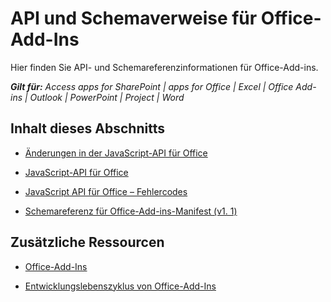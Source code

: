 
# API und Schemaverweise für Office-Add-Ins
Hier finden Sie API- und Schemareferenzinformationen für Office-Add-ins.

 _**Gilt für:** Access apps for SharePoint | apps for Office | Excel | Office Add-ins | Outlook | PowerPoint | Project | Word_


## Inhalt dieses Abschnitts


- [Änderungen in der JavaScript-API für Office](../../reference/what's-changed-in-the-javascript-api-for-office.md)
    
- [JavaScript-API für Office](http://msdn.microsoft.com/library/b27e70c3-d87d-4d27-85e0-103996273298%28Office.15%29.aspx)
    
- [JavaScript API für Office – Fehlercodes](javascript-api-for-office-error-codes.md)
    
- [Schemareferenz für Office-Add-ins-Manifest (v1. 1) ](http://msdn.microsoft.com/de-de/library/7e0cadc3-f613-8eb9-57ef-9032cbb97f92%28Office.15%29.aspx)
    

## Zusätzliche Ressourcen


- [Office-Add-Ins](../../docs/overview/office-add-ins.md)
    
- [Entwicklungslebenszyklus von Office-Add-Ins](../../docs/design/add-in-development-lifecycle.md)
    
